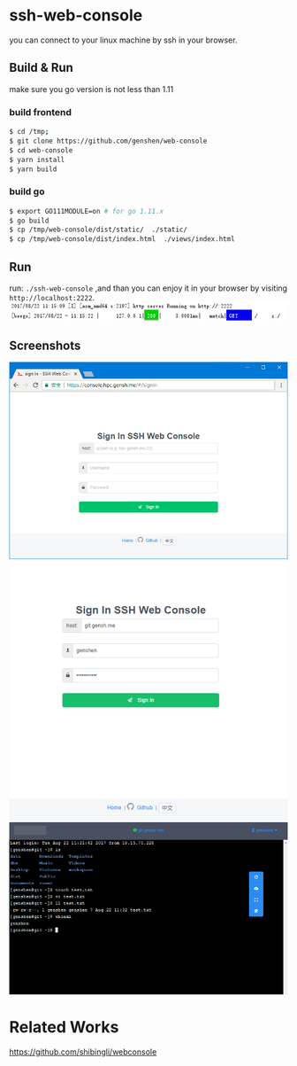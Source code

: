 # ssh-web-console
you can connect to your linux machine by ssh in your browser.

## Build & Run
make sure you go version is not less than 1.11

### build frontend
```bash
$ cd /tmp;
$ git clone https://github.com/genshen/web-console
$ cd web-console
$ yarn install
$ yarn build
```

### build go
```bash
$ export GO111MODULE=on # for go 1.11.x
$ go build
$ cp /tmp/web-console/dist/static/  ./static/
$ cp /tmp/web-console/dist/index.html  ./views/index.html
```

## Run
run: `./ssh-web-console` ,and than you can enjoy it in your browser by visiting `http://localhost:2222`.
![](./Screenshots/shot1.png)

## Screenshots
![](./Screenshots/shot2.png)
![](./Screenshots/shot3.png)
![](./Screenshots/shot4.png)

# Related Works
https://github.com/shibingli/webconsole
